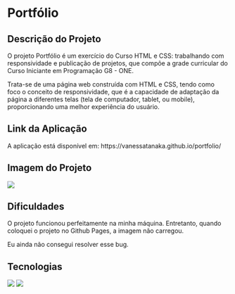 <h1>Portfólio</h1>

<h2>Descrição do Projeto</h2>
<p>O projeto Portfólio é um exercício do Curso HTML e CSS: trabalhando com responsividade e publicação de projetos, que compõe a grade curricular do Curso Iniciante em Programação G8 - ONE.</p>
<p>Trata-se de uma página web construída com HTML e CSS, tendo como foco o conceito de responsividade, que é a capacidade de adaptação da página a diferentes telas (tela de computador, tablet, ou mobile), proporcionando uma melhor experiência do usuário.</p>


<h2>Link da Aplicação</h2>
<p>A aplicação está disponível em: https://vanessatanaka.github.io/portfolio/</p>


<h2>Imagem do Projeto</h2>
<div>
  <img src="https://user-images.githubusercontent.com/77756047/211304452-220fedf0-f91b-490f-8a65-a60ce860bc5c.png">
</div>


<h2>Dificuldades</h2>
<p>O projeto funcionou perfeitamente na minha máquina. Entretanto, quando coloquei o projeto no Github Pages, a imagem não carregou.</p>
<p>Eu ainda não consegui resolver esse bug.</p>


<h2>Tecnologias</h2>
<div>
  <img src="https://img.shields.io/badge/HTML-239120?style=for-the-badge&logo=html5&logoColor=white">
  <img src="https://img.shields.io/badge/CSS-239120?&style=for-the-badge&logo=css3&logoColor=white">
</div>
